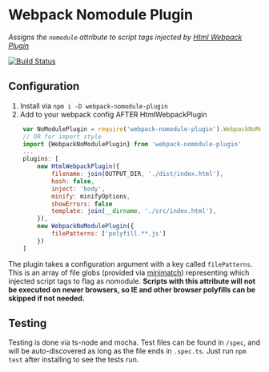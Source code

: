 # Webpack Nomodule Plugin
_Assigns the `nomodule` attribute to script tags injected by [Html Webpack Plugin](https://github.com/jantimon/html-webpack-plugin)_

[![Build Status](https://travis-ci.org/swimmadude66/webpack-nomodule-plugin.svg?branch=master)](https://travis-ci.org/swimmadude66/webpack-nomodule-plugin)

## Configuration

1. Install via `npm i -D webpack-nomodule-plugin`
1. Add to your webpack config AFTER HtmlWebpackPlugin
```javascript
    var NoModulePlugin = require('webpack-nomodule-plugin').WebpackNoModulePlugin;
    // OR for import style
    import {WebpackNoModulePlugin} from 'webpack-nomodule-plugin'
    ...
    plugins: [
        new HtmlWebpackPlugin({
            filename: join(OUTPUT_DIR, './dist/index.html'),
            hash: false,
            inject: 'body',
            minify: minifyOptions,
            showErrors: false
            template: join(__dirname, './src/index.html'),
        }),
        new WebpackNoModulePlugin({
            filePatterns: ['polyfill.**.js']
        })
    ]
```

The plugin takes a configuration argument with a key called `filePatterns`. This is an array of file globs (provided via [minimatch](https://github.com/isaacs/minimatch)) representing which injected script tags to flag as nomodule. **Scripts with this attribute will not be executed on newer browsers, so IE and other browser polyfills can be skipped if not needed.**


## Testing
Testing is done via ts-node and mocha. Test files can be found in `/spec`, and will be auto-discovered as long as the file ends in `.spec.ts`. Just run `npm test` after installing to see the tests run.
